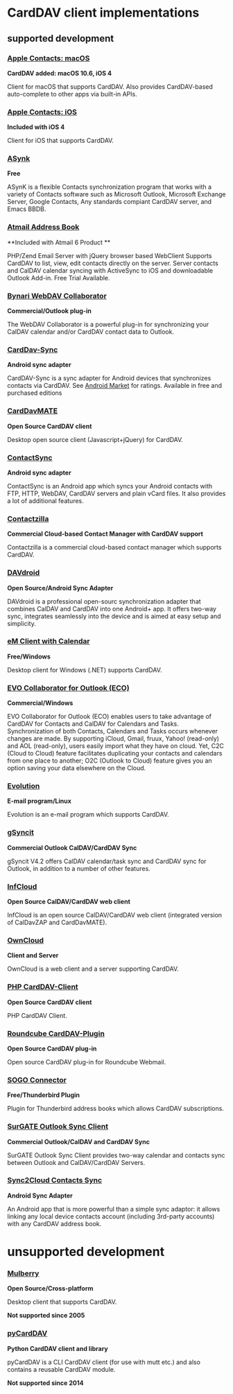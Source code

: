 # CardDAV client implementations

## supported development

### [Apple Contacts: macOS](http://www.apple.com/macos)
**CardDAV added: macOS 10.6, iOS 4**

Client for macOS that supports CardDAV. Also provides CardDAV-based auto-complete to other apps via built-in APIs.

### [Apple Contacts: iOS](http://www.apple.com/ios)
**Included with iOS 4**

Client for iOS that supports CardDAV.

### [ASynk](http://asynk.io/)
**Free**

ASynK is a flexible Contacts synchronization program that works with a variety of Contacts software such as Microsoft Outlook, Microsoft Exchange Server, Google Contacts, Any standards compiant CardDAV server, and Emacs BBDB. 

### [Atmail Address Book](https://www.atmail.com/products/)
**Included with Atmail 6 Product **

PHP/Zend Email Server with jQuery browser based WebClient
Supports CardDAV to list, view, edit contacts directly on the server. Server contacts and CalDAV calendar syncing with ActiveSync to iOS and downloadable Outlook Add-in. Free Trial Available.

### [Bynari WebDAV Collaborator](https://www.bynari.net/product/bynari-webdav-collaborator/)
**Commercial/Outlook plug-in**

The WebDAV Collaborator is a powerful plug-in for synchronizing your CalDAV calendar and/or CardDAV contact data to Outlook.

### [CardDav-Sync](http://dmfs.org/carddav/)
**Android sync adapter**

CardDAV-Sync is a sync adapter for Android devices that synchronizes contacts via CardDAV. See [Android Market](https://market.android.com/details?id=org.dmfs.carddav.sync) for ratings.
Available in free and purchased editions

### [CardDavMATE](http://www.inf-it.com/open-source/clients/carddavmate/)
**Open Source CardDAV client**

Desktop open source client (Javascript+jQuery) for CardDAV.

### [ContactSync](http://ntbab.dyndns.org/apache2-default/seite/contactsync.html)
**Android sync adapter**

ContactSync is an Android app which syncs your Android contacts with FTP, HTTP, WebDAV, CardDAV servers and plain vCard files. It also provides a lot of additional features.

### [Contactzilla](https://contactzilla.com/)
**Commercial Cloud-based Contact Manager with CardDAV support**

Contactzilla is a commercial cloud-based contact manager which supports CardDAV.

### [DAVdroid](https://davdroid.bitfire.at/)
**Open Source/Android Sync Adapter**

DAVdroid is a professional open-sourc synchronization adapter that combines CalDAV and CardDAV into one Android+ app. It offers two-way sync, integrates seamlessly into the device and is aimed at easy setup and simplicity.

### [eM Client with Calendar](http://de.emclient.com/)
**Free/Windows**

Desktop client for Windows (.NET) supports CardDAV.

### [EVO Collaborator for Outlook (ECO)](http://www.evomailserver.com/support.php?path=Configuring%20EVO/EVO%20Collaborator%20for%20Outlook)
**Commercial/Windows**

EVO Collaborator for Outlook (ECO) enables users to take advantage of CardDAV for Contacts and CalDAV for Calendars and Tasks. Synchronization of both Contacts, Calendars and Tasks occurs whenever changes are made. By supporting iCloud, Gmail, fruux, Yahoo! (read-only) and AOL (read-only), users easily import what they have on cloud. Yet, C2C (Cloud to Cloud) feature facilitates duplicating your contacts and calendars from one place to another; O2C (Outlook to Cloud) feature gives you an option saving your data elsewhere on the Cloud.

### [Evolution](https://wiki.gnome.org/Apps/Evolution)
**E-mail program/Linux**

Evolution is an e-mail program which supports CardDAV.

### [gSyncit](http://www.fieldstonsoftware.com/software/gsyncit4/index.shtml)
**Commercial Outlook CalDAV/CardDAV Sync**

gSyncit V4.2 offers CalDAV calendar/task sync and CardDAV sync for Outlook, in addition to a number of other features.

### [InfCloud](http://www.inf-it.com/open-source/clients/infcloud/)
**Open Source CalDAV/CardDAV web client**

InfCloud is an open source CalDAV/CardDAV web client (integrated version of CalDavZAP and CardDavMATE). 

### [OwnCloud](https://owncloud.org/)
**Client and Server**

OwnCloud is a web client and a server supporting CardDAV.

### [PHP CardDAV-Client](https://github.com/christian-putzke/CardDAV-PHP)
**Open Source CardDAV client**

PHP CardDAV Client.

### [Roundcube CardDAV-Plugin](https://github.com/christian-putzke/Roundcube-CardDAV)
**Open Source CardDAV plug-in**

Open source CardDAV plug-in for Roundcube Webmail.

### [SOGO Connector](http://www.scalableogo.com/)
**Free/Thunderbird Plugin**

Plugin for Thunderbird address books which allows CardDAV subscriptions.

### [SurGATE Outlook Sync Client](http://www.outlookdav.com/)
**Commercial Outlook/CalDAV and CardDAV Sync**

SurGATE Outlook Sync Client provides two-way calendar and contacts sync between Outlook and CalDAV/CardDAV Servers.

### [Sync2Cloud Contacts Sync](https://play.google.com/store/apps/details?id=com.sturnus.sync2cloud.contacts.sync)
**Android Sync Adapter**

An Android app that is more powerful than a simple sync adaptor: it allows linking any local device contacts account (including 3rd-party accounts) with any CardDAV address book.

# unsupported development

### [Mulberry](http://www.mulberrymail.com/)
**Open Source/Cross-platform**

Desktop client that supports CardDAV.

**Not supported since 2005**

### [pyCardDAV](http://lostpackets.de/pycarddav/)
**Python CardDAV client and library**

pyCardDAV is a CLI CardDAV client (for use with mutt etc.) and also contains a reusable CardDAV module.

**Not supported since 2014**

